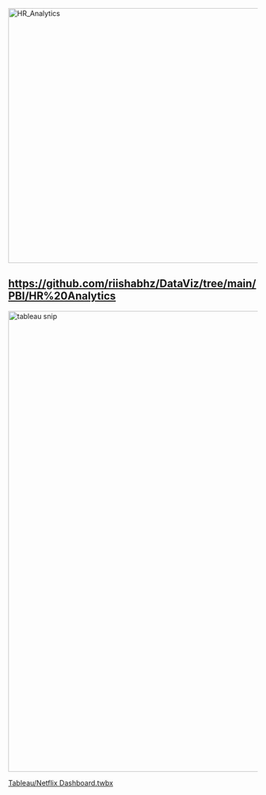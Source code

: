 <img width="515" alt="HR_Analytics" src="https://github.com/riishabhz/DataViz/assets/35364271/281e0f8d-b1b1-46ba-81d8-245a6e133749">


https://github.com/riishabhz/DataViz/tree/main/PBI/HR%20Analytics
-------------------------------------------------------------------------------------------------------------------------------------------------------------------------
<img width="931" alt="tableau snip" src="https://github.com/riishabhz/DataViz/assets/35364271/f3ff44d1-a83f-4b60-9e10-39d0f1e7af40">

[Tableau/Netflix Dashboard.twbx](https://github.com/riishabhz/DataViz/blob/main/Tableau/Netflix%20Dashboard.twbx)

